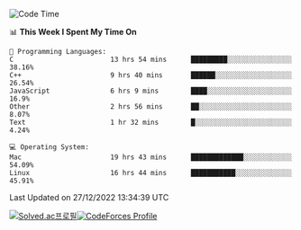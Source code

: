 
<!--START_SECTION:waka-->
![Code Time](http://img.shields.io/badge/Code%20Time-2%2C219%20hrs%203%20mins-blue)

📊 **This Week I Spent My Time On** 

```text
💬 Programming Languages: 
C                        13 hrs 54 mins      █████████░░░░░░░░░░░░░░░░   38.16% 
C++                      9 hrs 40 mins       ██████░░░░░░░░░░░░░░░░░░░   26.54% 
JavaScript               6 hrs 9 mins        ████░░░░░░░░░░░░░░░░░░░░░   16.9% 
Other                    2 hrs 56 mins       ██░░░░░░░░░░░░░░░░░░░░░░░   8.07% 
Text                     1 hr 32 mins        █░░░░░░░░░░░░░░░░░░░░░░░░   4.24%

💻 Operating System: 
Mac                      19 hrs 43 mins      █████████████░░░░░░░░░░░░   54.09% 
Linux                    16 hrs 44 mins      ███████████░░░░░░░░░░░░░░   45.91%

```


 Last Updated on 27/12/2022 13:34:39 UTC
<!--END_SECTION:waka-->
[![Solved.ac프로필](http://mazassumnida.wtf/api/generate_badge?boj=hckim96)](https://solved.ac/hckim96)[![CodeForces Profile](https://cf.leed.at?id=hckim96)](https://codeforces.com/profile/hckim96)
